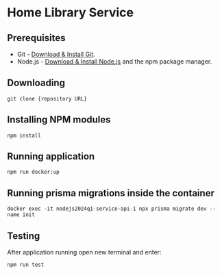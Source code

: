 # Home Library Service

## Prerequisites

- Git - [Download & Install Git](https://git-scm.com/downloads).
- Node.js - [Download & Install Node.js](https://nodejs.org/en/download/) and the npm package manager.

## Downloading

```
git clone {repository URL}
```

## Installing NPM modules

```
npm install
```

## Running application

```
npm run docker:up 
```

## Running prisma migrations inside the container

```
docker exec -it nodejs2024q1-service-api-1 npx prisma migrate dev --name init
```

## Testing

After application running open new terminal and enter:

```
npm run test
```

